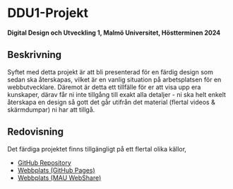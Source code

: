 # DDU1-Projekt
**Digital Design och Utveckling 1, Malmö Universitet, Höstterminen 2024**

## Beskrivning

Syftet med detta projekt är att bli presenterad för en färdig design som sedan ska återskapas, vilket
är en vanlig situation på arbetsplatsen för en webbutvecklare. Däremot är detta ett tillfälle för er att
visa upp era kunskaper, därav får ni inte tillgång till exakt alla detaljer - ni ska helt enkelt återskapa en
design så gott det går utifrån det material (flertal videos & skärmdumpar) ni har att tillgå.

## Redovisning
Det färdiga projektet finns tillgängligt på ett flertal olika källor, 
- [GitHub Repository](https://github.com/siggebrandt/DDU1-Projekt)
- [Webbplats (GitHub Pages)](https://siggebrandt.github.io/DDU1-Projekt/)
- [Webbplats (MAU WebShare)](https://webshare.mah.se/aq2697/ddu1/projekt/)

